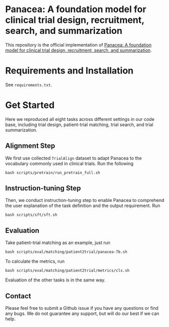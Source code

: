 # Panacea: A foundation model for clinical trial design, recruitment, search, and summarization
This repository is the official implementation of [Panacea: A foundation model for clinical trial design, recruitment, search, and summarization]().

# Requirements and Installation
See `requirements.txt`.

# Get Started
Here we reproduced all eight tasks across different settings in our code base, including trial design, patient-trial matching, trial search, and trial summarization. 

## Alignment Step
We first use collected `TrialAlign` dataset to adapt Panacea to the vocabulary commonly used in clinical trials. Run the following
```[bash]
bash scripts/pretrain/run_pretrain_full.sh
```
## Instruction-tuning Step
Then, we conduct instruction-tuning step to enable Panacea to comprehend the user explanation of the task definition and the output requirement. Run
```[bash]
bash scripts/sft/sft.sh
```

## Evaluation
Take patient-trial matching as an example, just run
```[bash]
bash scripts/eval/matching/patient2trial/panacea-7b.sh
```
To calculate the metrics, run
```[bash]
bash scripts/eval/matching/patient2trial/metrics/cls.sh 
```
Evaluation of the other tasks is in the same way.



## Contact
Please feel free to submit a Github issue if you have any questions or find any bugs. We do not guarantee any support, but will do our best if we can help.